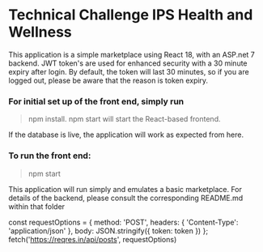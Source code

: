 # Technical Challenge IPS Health and Wellness

This application is a simple marketplace using React 18, with an ASP.net 7 backend.
JWT token's are used for enhanced security with a 30 minute expiry after login.
By default, the token will last 30 minutes, so if you are logged out, please be aware that the reason is token expiry.

### For initial set up of the front end, simply run
>npm install.
npm start will start the React-based frontend.

If the database is live, the application will work as expected from here.

### To run the front end:
> npm start

This application will run simply and emulates a basic marketplace.
For details of the backend, please consult the corresponding README.md within that folder

const requestOptions = {
        method: 'POST',
        headers: { 'Content-Type': 'application/json' },
        body: JSON.stringify({ token: token })
    };
    fetch('https://reqres.in/api/posts', requestOptions)